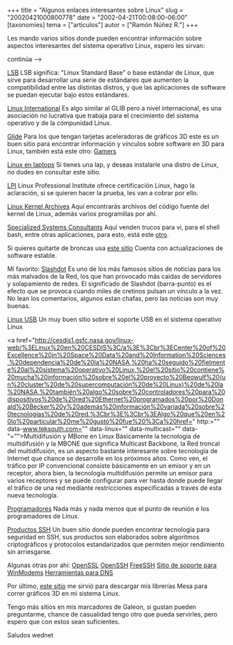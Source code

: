 +++
title = "Algunos enlaces interesantes sobre Linux"
slug = "20020421000800778"
date = "2002-04-21T00:08:00-06:00"
[taxonomies]
tema = ["articulos"]
autor = ["Ramón Núñez R."]
+++

Les mando varios sitios donde pueden encontrar información sobre
aspectos interesantes del sistema operativo Linux, espero les sirvan:

continúa --\>

<!-- more -->
[LSB](http://www.linuxbase.org)
LSB significa: "Linux Standard Base" o base estándar de Linux, que sirve
para desarrollar una serie de estándares que aumenten la compatibilidad
entre las distintas distros, y que las aplicaciones de software se
puedan ejecutar bajo estos estándares.

[Linux International](http://www.li.org)
Es algo similar al GLIB pero a nivel internacional, es una asociación no
lucrativa que trabaja para el crecimiento del sistema operativo y de la
compunidad Linux.

[Glide](http://glide.xxedge.com/)
Para los que tengan tarjetas aceleradoras de gráficos 3D este es un buen
sitio para encontrar información y vínculos sobre software en 3D para
Linux, también está este otro:
[Gamers](http://www.gamers.org/dEngine/xf3D/)

[Linux en
laptops](http://www.cs.utexas.edu/users/kharker/linux-laptop/)
Si tienes una lap, y deseas instalarle una distro de Linux, no dudes en
consultar este sitio.

[LPI](http://www.lpi.org)
Linux Professional Institute ofrece certificación Linux, hago la
aclaración, si se quieren hacer la prueba, les van a cobrar por ello.

[Linux Kernel Archives](http://www.kernel.org)
Aquí encontrarás archivos del código fuente del kernel de Linux, además
varios programillas por ahí.

[Specialized Systems Consultants](http://www.ssc.com)
Aquí venden trucos para vi, para el shell bash, entre otras
aplicaciones, para esto, está este
[otro](http://www.linuxresources.com).

Si quieres quitarte de broncas usa [este
sitio](http://www.freshmeat.net)
Cuenta con actualizaciones de software estable.

Mi favorito: [Slashdot](http://slashdot.org)
Es uno de los más famosos sitios de noticias para los más malvados de la
Red, los que han provocado más caidas de servidores y solapamiento de
redes. El significado de Slashdot (barra-punto) es el efecto que se
provoca cuando miles de cretinos pulsan un vínculo a la vez. No lean los
comentarios, algunos estan chafas, pero las noticias son muy buenas.

[Linux USB](http://www.linux-usb.org/)
Un muy buen sitio sobre el soporte USB en el sistema operativo Linux

<a
href="http://cesdis1.gsfc.nasa.gov/linux-web/%3ELinux%20en%20CESDIS%3C/a%3E%3Cbr%3ECenter%20of%20Excellence%20in%20Space%20Data%20and%20Information%20Sciences,%20dependencia%20de%20la%20NASA,%20ha%20seguido%20fielmente%20al%20sistema%20operativo%20Linux,%20el%20sitio%20contiene%20mucha%20información%20sobre%20el%20proyecto%20Beowulf%20(un%20cluster%20de%20supercomputación%20de%20Linux)%20de%20la%20NASA,%20también%20algo%20sobre%20controladores%20para%20dispositivos%20de%20red%20Ethernet%20programados%20por%20Donald%20Becker%20y%20además%20información%20variada%20sobre%20tecnologías%20de%20red.%3Cbr%3E%3Cbr%3EAlgo%20que%20en%20lo%20particular%20me%20gustó%20fue%20%3Ca%20href="
http:="" data-www.teksouth.com="" data-linux="" data-multicast=""
data-"="">Multidifusión y MBone en Linux</a>
Básicamente la tecnología de multidifusión y la MBONE que significa
Multicast Backbone, la Red troncal del multidifusión, es un aspecto
bastante interesante sobre tecnología de Internet que chance se
desarrolle en los próximos años. Como ven, el tráfico por IP
convencional consiste básicamente en un emisor y en un receptor, ahora
bien, la tecnología multidifusión permite un emisor para varios
receptores y se puede configurar para ver hasta donde puede llegar el
tráfico de una red mediante restricciones especificadas a través de esta
nueva tecnología.

[Programadores](www.ee.mu.oz.au/linux/programming)
Nada más y nada menos que el punto de reunión e los programadores de
Linux.

[Productos SSH](http://www.ssh.fi/products/)
Un buen sitio donde pueden encontrar tecnología para seguridad en SSH,
sus productos son elaborados sobre algoritmos criptográficos y
protocolos estandarizados que permiten mejor rendimiento sin
arriesgarse.

Algunas otras por ahí:
[OpenSSL](http://www.openssl.org)
[OpenSSH](http://violet.ibs.com.au/openssh)
[FreeSSH](http://www.freessh.org)
[Sitio de soporte para WinModems](http://www.linmodems.org)
[Herramientas para DNS](http://www.dns.net/dnsrd/tools.html)

Por último, [este sitio](www.ssec.wisc.edu/~brianp/Mesa.html) me sirvió
para descargar mis librerías Mesa para correr gráficos 3D en mi sistema
Linux.

Tengo más sitios en mis marcadores de Galeon, si gustan pueden
preguntarme, chance de casualidad tengo otro que pueda servirles, pero
espero que con estos sean suficientes.


Saludos
wednet
